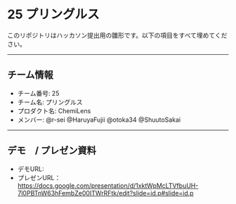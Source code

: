 # 25 プリングルス

このリポジトリはハッカソン提出用の雛形です。以下の項目をすべて埋めてください。

---

## チーム情報
- チーム番号: 25
- チーム名: プリングルス
- プロダクト名: ChemiLens
- メンバー: @r-sei @HaruyaFujii @otoka34 @ShuutoSakai

---

## デモ　/ プレゼン資料
- デモURL: 
- プレゼンURL：https://docs.google.com/presentation/d/1xktWpMcLTVfbuUH-7l0PBTnW63hFembZe00ITWrRFtk/edit?slide=id.p#slide=id.p
